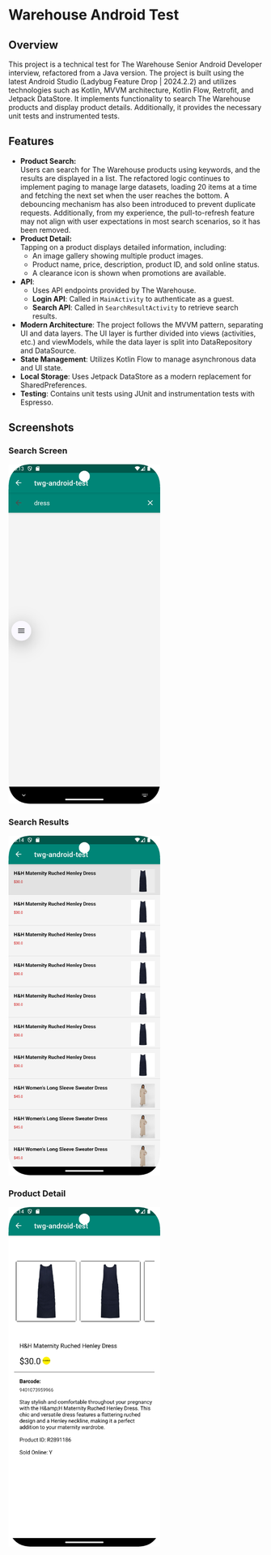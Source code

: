 # Warehouse Android Test

## Overview

This project is a technical test for The Warehouse Senior Android Developer interview, refactored from a Java version. The project is built using the latest Android Studio (Ladybug Feature Drop | 2024.2.2) and utilizes technologies such as Kotlin, MVVM architecture, Kotlin Flow, Retrofit, and Jetpack DataStore. It implements functionality to search The Warehouse products and display product details. Additionally, it provides the necessary unit tests and instrumented tests.

## Features

- **Product Search:**  
  Users can search for The Warehouse products using keywords, and the results are displayed in a list. The refactored logic continues to implement paging to manage large datasets, loading 20 items at a time and fetching the next set when the user reaches the bottom. A debouncing mechanism has also been introduced to prevent duplicate requests. Additionally, from my experience, the pull-to-refresh feature may not align with user expectations in most search scenarios, so it has been removed.
- **Product Detail:**  
  Tapping on a product displays detailed information, including:
    - An image gallery showing multiple product images.
    - Product name, price, description, product ID, and sold online status.
    - A clearance icon is shown when promotions are available.
- **API**:
    - Uses API endpoints provided by The Warehouse.
    - **Login API**: Called in `MainActivity` to authenticate as a guest.
    - **Search API**: Called in `SearchResultActivity` to retrieve search results.
- **Modern Architecture**: The project follows the MVVM pattern, separating UI and data layers. The UI layer is further divided into views (activities, etc.) and viewModels, while the data layer is split into DataRepository and DataSource.
- **State Management**: Utilizes Kotlin Flow to manage asynchronous data and UI state.
- **Local Storage**: Uses Jetpack DataStore as a modern replacement for SharedPreferences.
- **Testing**: Contains unit tests using JUnit and instrumentation tests with Espresso.

## Screenshots

### Search Screen
<img src="https://github.com/ten-z/twgandroidtest/blob/main/Screenshot_20250307_221342.png?raw=true" width="300" alt="Search Screen" />

### Search Results
<img src="https://github.com/ten-z/twgandroidtest/blob/main/Screenshot_20250307_221406.png?raw=true" width="300" alt="Search Results" />

### Product Detail
<img src="https://github.com/ten-z/twgandroidtest/blob/main/Screenshot_20250307_221421.png?raw=true" width="300" alt="Product Detail" />


